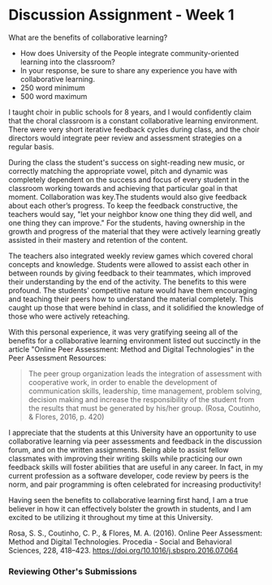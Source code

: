 # Discussion Assignment - Week 1

What are the benefits of collaborative learning?

- How does University of the People integrate community-oriented learning into the classroom?
- In your response, be sure to share any experience you have with collaborative learning.
- 250 word minimum
- 500 word maximum

I taught choir in public schools for 8 years, and I would confidently claim that the choral classroom is a constant collaborative learning environment. There were very short iterative feedback cycles during class, and the choir directors would integrate peer review and assessment strategies on a regular basis.

During the class the student's success on sight-reading new music, or correctly matching the appropriate vowel, pitch and dynamic was completely dependent on the success and focus of every student in the classroom working towards and achieving that particular goal in that moment. Collaboration was key.The students would also give feedback about each other’s progress. To keep the feedback constructive, the teachers would say, "let your neighbor know one thing they did well, and one thing they can improve." For the students, having ownership in the growth and progress of the material that they were actively learning greatly assisted in their mastery and retention of the content.

The teachers also integrated weekly review games which covered choral concepts and knowledge. Students were allowed to assist each other in between rounds by giving feedback to their teammates, which improved their understanding by the end of the activity. The benefits to this were profound. The students' competitive nature would have them encouraging and teaching their peers how to understand the material completely. This caught up those that were behind in class, and it solidified the knowledge of those who were actively reteaching.

With this personal experience, it was very gratifying seeing all of the benefits for a collaborative learning environment listed out succinctly in the article "Online Peer Assessment: Method and Digital Technologies" in the Peer Assessment Resources:

> The peer group organization leads the integration of assessment with cooperative work, in order to enable the development of communication skills, leadership, time management, problem solving, decision making and increase the responsibility of the student from the results that must be generated by his/her group. (Rosa, Coutinho, & Flores, 2016, p. 420)

I appreciate that the students at this University have an opportunity to use collaborative learning via peer assessments and feedback in the discussion forum, and on the written assignments. Being able to assist fellow classmates with improving their writing skills while practicing our own feedback skills will foster abilities that are useful in any career. In fact, in my current profession as a software developer, code review by peers is the norm, and pair programming is often celebrated for increasing productivity!

Having seen the benefits to collaborative learning first hand, I am a true believer in how it can effectively bolster the growth in students, and I am excited to be utilizing it throughout my time at this University.

Rosa, S. S., Coutinho, C. P., & Flores, M. A. (2016). Online Peer Assessment: Method and Digital Technologies. Procedia - Social and Behavioral Sciences, 228, 418–423. https://doi.org/10.1016/j.sbspro.2016.07.064

### Reviewing Other's Submissions
